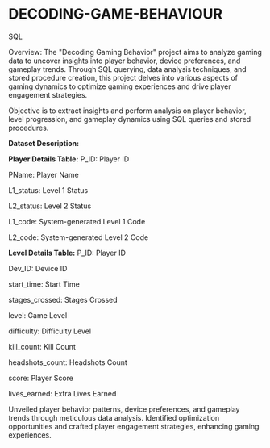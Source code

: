 # DECODING-GAME-BEHAVIOUR
SQL

Overview:
The "Decoding Gaming Behavior" project aims to analyze gaming data to uncover insights into player behavior, device preferences, and gameplay trends. Through SQL querying, data analysis techniques, and stored procedure creation, this project delves into various aspects of gaming dynamics to optimize gaming experiences and drive player engagement strategies.

Objective is to extract insights and perform analysis on player behavior, level progression, and gameplay dynamics using SQL queries and stored procedures.

**Dataset Description:**

**Player Details Table:**
P_ID: Player ID

PName: Player Name

L1_status: Level 1 Status

L2_status: Level 2 Status

L1_code: System-generated Level 1 Code

L2_code: System-generated Level 2 Code

**Level Details Table:**
P_ID: Player ID

Dev_ID: Device ID

start_time: Start Time

stages_crossed: Stages Crossed

level: Game Level

difficulty: Difficulty Level

kill_count: Kill Count

headshots_count: Headshots Count

score: Player Score

lives_earned: Extra Lives Earned

Unveiled player behavior patterns, device preferences, and gameplay trends through meticulous data analysis. Identified optimization opportunities and crafted player engagement strategies, enhancing gaming experiences.



